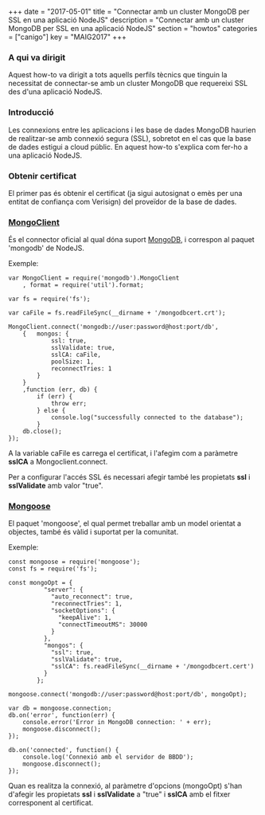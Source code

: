 +++
date        = "2017-05-01"
title       = "Connectar amb un cluster MongoDB per SSL en una aplicació NodeJS"
description = "Connectar amb un cluster MongoDB per SSL en una aplicació NodeJS"
section     = "howtos"
categories  = ["canigo"]
key         = "MAIG2017"
+++

### A qui va dirigit

Aquest how-to va dirigit a tots aquells perfils tècnics que tinguin la necessitat de connectar-se amb un cluster MongoDB que requereixi SSL des d'una aplicació NodeJS.

### Introducció

Les connexions entre les aplicacions i les base de dades MongoDB haurien de realitzar-se amb connexió segura (SSL), sobretot en el cas que la base de dades estigui a cloud públic. En aquest how-to s'explica com fer-ho a una aplicació NodeJS.

### Obtenir certificat

El primer pas és obtenir el certificat (ja sigui autosignat o emès per una entitat de confiança com Verisign) del proveïdor de la base de dades.

### [MongoClient](https://www.mongoclient.com/)

És el connector oficial al qual dóna suport [MongoDB](https://www.mongodb.com/), i correspon al paquet 'mongodb' de NodeJS.

Exemple:

	var MongoClient = require('mongodb').MongoClient
		, format = require('util').format;

	var fs = require('fs');
		
	var caFile = fs.readFileSync(__dirname + '/mongodbcert.crt');
		
	MongoClient.connect('mongodb://user:password@host:port/db', 
		{ 	mongos: {
				ssl: true,
				sslValidate: true,
				sslCA: caFile,
				poolSize: 1,
				reconnectTries: 1
			}
		}
		,function (err, db) {
			if (err) {
				throw err;
			} else {
				console.log("successfully connected to the database");
			}
		db.close();
	});
	
A la variable caFile es carrega el certificat, i l'afegim com a paràmetre **sslCA** a Mongoclient.connect.

Per a configurar l'accés SSL és necessari afegir també les propietats **ssl** i **sslValidate** amb valor "true".
	
### [Mongoose](http://mongoosejs.com/)

El paquet 'mongoose', el qual permet treballar amb un model orientat a objectes, també és vàlid i suportat per la comunitat.

Exemple:

	const mongoose = require('mongoose');
	const fs = require('fs');

	const mongoOpt = {
			  "server": {
				"auto_reconnect": true,
				"reconnectTries": 1,
				"socketOptions": {
				  "keepAlive": 1,
				  "connectTimeoutMS": 30000
				}
			  },
			  "mongos": {
				"ssl": true,
				"sslValidate": true,
				"sslCA": fs.readFileSync(__dirname + '/mongodbcert.cert')
			  }
			};

	mongoose.connect('mongodb://user:password@host:port/db', mongoOpt);

	var db = mongoose.connection;
	db.on('error', function(err) {
		console.error('Error in MongoDB connection: ' + err);
		mongoose.disconnect();
	});

	db.on('connected', function() {
		console.log('Connexió amb el servidor de BBDD');
		mongoose.disconnect();
	});

Quan es realitza la connexió, al paràmetre d'opcions (mongoOpt) s'han d'afegir les propietats **ssl** i **sslValidate** a "true" i **sslCA** amb el fitxer corresponent al certificat.
